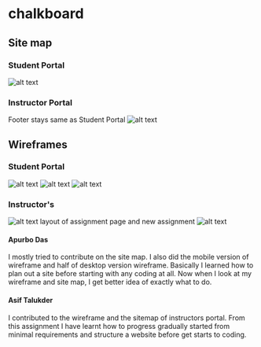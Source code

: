 # chalkboard

## Site map

### Student Portal

![alt text](/images/sitemap_student.png)

### Instructor Portal

Footer stays same as Student Portal
![alt text](/images/sitemap.jpg)

## Wireframes

### Student Portal

![alt text](/images/home.png)
![alt text](/images/assignment_1.png)
![alt text](/images/mobile_wireframe.png)

### Instructor's

![alt text](/images/home_ins.jpg)
layout of assignment page and new assignment
![alt text](/images/assignment2.jpg)

#### Apurbo Das

I mostly tried to contribute on the site map. I also did the mobile version of wireframe and half of desktop version wireframe.
Basically I learned how to plan out a site before starting with any coding at all. Now when I look at my wireframe and site map, I get better idea of exactly what to do.

#### Asif Talukder

I contributed to the wireframe and the sitemap of instructors portal. From this assignment I have learnt how to progress gradually started from minimal requirements and structure a website before get starts to coding.
